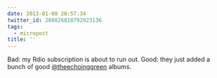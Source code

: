```yaml
---
date: 2013-01-08 20:57:34
twitter_id: 288826818792923136
tags:
  - micropost
title: ''
---
```


Bad: my Rdio subscription is about to run out. Good: they just added a bunch of good [@theechoinggreen](https://twitter.com/theechoinggreen) albums.
